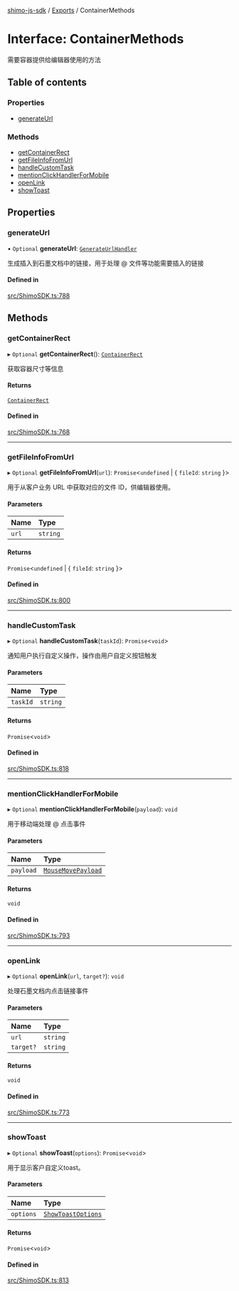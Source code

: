 [shimo-js-sdk](../README.md) / [Exports](../modules.md) / ContainerMethods

# Interface: ContainerMethods

需要容器提供给编辑器使用的方法

## Table of contents

### Properties

- [generateUrl](ContainerMethods.md#generateurl)

### Methods

- [getContainerRect](ContainerMethods.md#getcontainerrect)
- [getFileInfoFromUrl](ContainerMethods.md#getfileinfofromurl)
- [handleCustomTask](ContainerMethods.md#handlecustomtask)
- [mentionClickHandlerForMobile](ContainerMethods.md#mentionclickhandlerformobile)
- [openLink](ContainerMethods.md#openlink)
- [showToast](ContainerMethods.md#showtoast)

## Properties

### generateUrl

• `Optional` **generateUrl**: [`GenerateUrlHandler`](../modules.md#generateurlhandler)

生成插入到石墨文档中的链接，用于处理 @ 文件等功能需要插入的链接

#### Defined in

[src/ShimoSDK.ts:788](https://github.com/shimohq/shimo-js-sdk/blob/4a5353f/src/ShimoSDK.ts#L788)

## Methods

### getContainerRect

▸ `Optional` **getContainerRect**(): [`ContainerRect`](ContainerRect.md)

获取容器尺寸等信息

#### Returns

[`ContainerRect`](ContainerRect.md)

#### Defined in

[src/ShimoSDK.ts:768](https://github.com/shimohq/shimo-js-sdk/blob/4a5353f/src/ShimoSDK.ts#L768)

___

### getFileInfoFromUrl

▸ `Optional` **getFileInfoFromUrl**(`url`): `Promise`<`undefined` \| { `fileId`: `string`  }\>

用于从客户业务 URL 中获取对应的文件 ID，供编辑器使用。

#### Parameters

| Name | Type |
| :------ | :------ |
| `url` | `string` |

#### Returns

`Promise`<`undefined` \| { `fileId`: `string`  }\>

#### Defined in

[src/ShimoSDK.ts:800](https://github.com/shimohq/shimo-js-sdk/blob/4a5353f/src/ShimoSDK.ts#L800)

___

### handleCustomTask

▸ `Optional` **handleCustomTask**(`taskId`): `Promise`<`void`\>

通知用户执行自定义操作，操作由用户自定义按钮触发

#### Parameters

| Name | Type |
| :------ | :------ |
| `taskId` | `string` |

#### Returns

`Promise`<`void`\>

#### Defined in

[src/ShimoSDK.ts:818](https://github.com/shimohq/shimo-js-sdk/blob/4a5353f/src/ShimoSDK.ts#L818)

___

### mentionClickHandlerForMobile

▸ `Optional` **mentionClickHandlerForMobile**(`payload`): `void`

用于移动端处理 @ 点击事件

#### Parameters

| Name | Type |
| :------ | :------ |
| `payload` | [`MouseMovePayload`](MouseMovePayload.md) |

#### Returns

`void`

#### Defined in

[src/ShimoSDK.ts:793](https://github.com/shimohq/shimo-js-sdk/blob/4a5353f/src/ShimoSDK.ts#L793)

___

### openLink

▸ `Optional` **openLink**(`url`, `target?`): `void`

处理石墨文档内点击链接事件

#### Parameters

| Name | Type |
| :------ | :------ |
| `url` | `string` |
| `target?` | `string` |

#### Returns

`void`

#### Defined in

[src/ShimoSDK.ts:773](https://github.com/shimohq/shimo-js-sdk/blob/4a5353f/src/ShimoSDK.ts#L773)

___

### showToast

▸ `Optional` **showToast**(`options`): `Promise`<`void`\>

用于显示客户自定义toast。

#### Parameters

| Name | Type |
| :------ | :------ |
| `options` | [`ShowToastOptions`](ShowToastOptions.md) |

#### Returns

`Promise`<`void`\>

#### Defined in

[src/ShimoSDK.ts:813](https://github.com/shimohq/shimo-js-sdk/blob/4a5353f/src/ShimoSDK.ts#L813)
